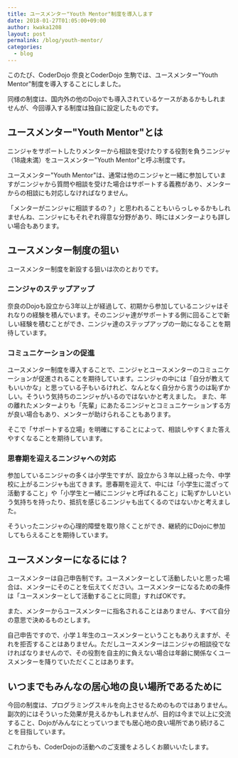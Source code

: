 ```yaml
---
title: ユースメンター"Youth Mentor"制度を導入します
date: 2018-01-27T01:05:00+09:00
author: kwaka1208
layout: post
permalink: /blog/youth-mentor/
categories:
  - blog
---
```

このたび、CoderDojo 奈良とCoderDojo 生駒では、ユースメンター"Youth Mentor"制度を導入することにしました。

同様の制度は、国内外の他のDojoでも導入されているケースがあるかもしれませんが、今回導入する制度は独自に設定したものです。

## ユースメンター"Youth Mentor"とは
ニンジャをサポートしたりメンターから相談を受けたりする役割を負うニンジャ（18歳未満）をユースメンター"Youth Mentor"と呼ぶ制度です。

ユースメンター"Youth Mentor"は、通常は他のニンジャと一緒に参加していますがニンジャから質問や相談を受けた場合はサポートする義務があり、メンターからの相談にも対応しなければなりません。

「メンターがニンジャに相談するの？」と思われることもいらっしゃるかもしれませんね、ニンジャにもそれぞれ得意な分野があり、時にはメンターよりも詳しい場合もあります。

## ユースメンター制度の狙い
ユースメンター制度を新設する狙いは次のとおりです。

### ニンジャのステップアップ
奈良のDojoも設立から3年以上が経過して、初期から参加しているニンジャはそれなりの経験を積んでいます。そのニンジャ達がサポートする側に回ることで新しい経験を積むことができ、ニンジャ達のステップアップの一助になることを期待しています。

### コミュニケーションの促進
ユースメンター制度を導入することで、ニンジャとユースメンターのコミュニケーションが促進されることを期待しています。ニンジャの中には「自分が教えてもいいかな」と思っている子もいるけれど、なんとなく自分から言うのは恥ずかしい。そういう気持ちのニンジャがいるのではないかと考えました。
また、年の離れたメンターよりも「先輩」にあたるニンジャとコミュニケーションする方が良い場合もあり、メンターが助けられることもあります。

そこで「サポートする立場」を明確にすることによって、相談しやすくまた答えやすくなることを期待しています。

### 思春期を迎えるニンジャへの対応
参加しているニンジャの多くは小学生ですが、設立から３年以上経った今、中学校に上がるニンジャも出てきます。思春期を迎えて、中には「小学生に混ざって活動すること」や「小学生と一緒にニンジャと呼ばれること」に恥ずかしいという気持ちを持ったり、抵抗を感じるニンジャも出てくるのではないかと考えました。

そういったニンジャの心理的障壁を取り除くことができ、継続的にDojoに参加してもらえることを期待しています。

## ユースメンターになるには？
ユースメンターは自己申告制です。ユースメンターとして活動したいと思った場合は、メンターにそのことを伝えてください。ユースメンターになるための条件は「ユースメンターとして活動することに同意」すればOKです。

また、メンターからユースメンターに指名されることはありません、すべて自分の意思で決めるものとします。

自己申告ですので、小学１年生のユースメンターということもありえますが、それを拒否することはありません。ただしユースメンターはニンジャの相談役でなければなりませんので、その役割を自主的に負えない場合は年齢に関係なくユースメンターを降りていただくことはあります。

## いつまでもみんなの居心地の良い場所であるために
今回の制度は、プログラミングスキルを向上させるためのものではありません。副次的にはそういった効果が見えるかもしれませんが、目的は今まで以上に交流すること、Dojoがみんなにとっていつまでも居心地の良い場所であり続けることを目指しています。

これからも、CoderDojoの活動へのご支援をよろしくお願いいたします。